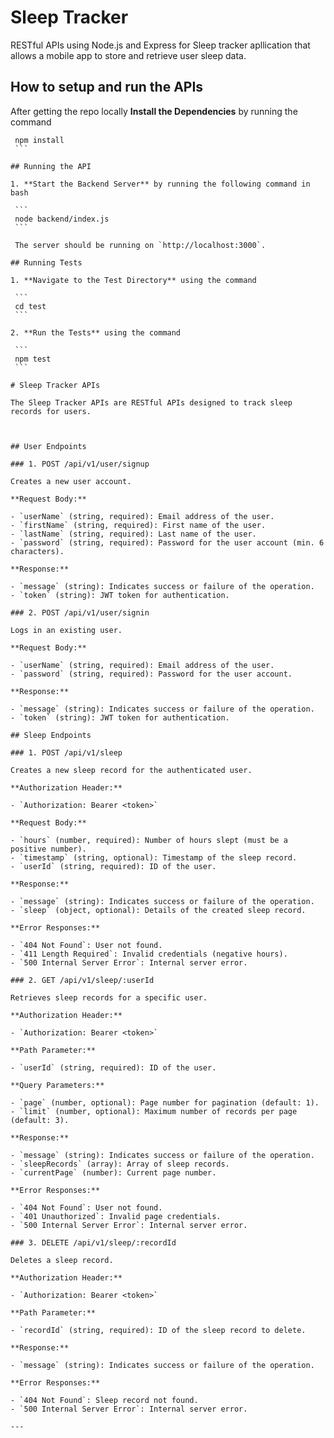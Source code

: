 
# Sleep Tracker

RESTful APIs using Node.js and Express for Sleep tracker apllication that allows a mobile app to store and retrieve user sleep data.


## How to setup and run the APIs

After getting the repo locally 
**Install the Dependencies** by running the command

   ```
    npm install
    ```

## Running the API

1. **Start the Backend Server** by running the following command in bash  

    ```
    node backend/index.js
    ```

    The server should be running on `http://localhost:3000`.

## Running Tests

1. **Navigate to the Test Directory** using the command

    ```
    cd test
    ```

2. **Run the Tests** using the command

    ```
    npm test
    ```

  # Sleep Tracker APIs

The Sleep Tracker APIs are RESTful APIs designed to track sleep records for users.



## User Endpoints

### 1. POST /api/v1/user/signup

Creates a new user account.

**Request Body:**

- `userName` (string, required): Email address of the user.
- `firstName` (string, required): First name of the user.
- `lastName` (string, required): Last name of the user.
- `password` (string, required): Password for the user account (min. 6 characters).

**Response:**

- `message` (string): Indicates success or failure of the operation.
- `token` (string): JWT token for authentication.

### 2. POST /api/v1/user/signin

Logs in an existing user.

**Request Body:**

- `userName` (string, required): Email address of the user.
- `password` (string, required): Password for the user account.

**Response:**

- `message` (string): Indicates success or failure of the operation.
- `token` (string): JWT token for authentication.

## Sleep Endpoints

### 1. POST /api/v1/sleep

Creates a new sleep record for the authenticated user.

**Authorization Header:**

- `Authorization: Bearer <token>`

**Request Body:**

- `hours` (number, required): Number of hours slept (must be a positive number).
- `timestamp` (string, optional): Timestamp of the sleep record.
- `userId` (string, required): ID of the user.

**Response:**

- `message` (string): Indicates success or failure of the operation.
- `sleep` (object, optional): Details of the created sleep record.

**Error Responses:**

- `404 Not Found`: User not found.
- `411 Length Required`: Invalid credentials (negative hours).
- `500 Internal Server Error`: Internal server error.

### 2. GET /api/v1/sleep/:userId

Retrieves sleep records for a specific user.

**Authorization Header:**

- `Authorization: Bearer <token>`

**Path Parameter:**

- `userId` (string, required): ID of the user.

**Query Parameters:**

- `page` (number, optional): Page number for pagination (default: 1).
- `limit` (number, optional): Maximum number of records per page (default: 3).

**Response:**

- `message` (string): Indicates success or failure of the operation.
- `sleepRecords` (array): Array of sleep records.
- `currentPage` (number): Current page number.

**Error Responses:**

- `404 Not Found`: User not found.
- `401 Unauthorized`: Invalid page credentials.
- `500 Internal Server Error`: Internal server error.

### 3. DELETE /api/v1/sleep/:recordId

Deletes a sleep record.

**Authorization Header:**

- `Authorization: Bearer <token>`

**Path Parameter:**

- `recordId` (string, required): ID of the sleep record to delete.

**Response:**

- `message` (string): Indicates success or failure of the operation.

**Error Responses:**

- `404 Not Found`: Sleep record not found.
- `500 Internal Server Error`: Internal server error.

---


